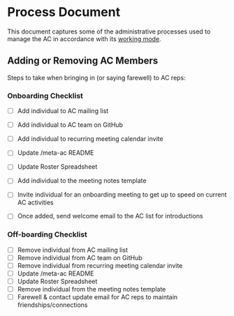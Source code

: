 # Process Document

This document captures some of the administrative processes used to manage the AC in accordance with its [working mode](./WORKING_MODE.md).

## Adding or Removing AC Members

Steps to take when bringing in (or saying farewell) to AC reps:

### Onboarding Checklist

- [ ] Add individual to AC mailing list
- [ ] Add individual to AC team on GitHub
- [ ] Add individual to recurring meeting calendar invite
- [ ] Update /meta-ac README
- [ ] Update Roster Spreadsheet
- [ ] Add individual to the meeting notes template
- [ ] Invite individual for an onboarding meeting to get up to speed on current AC activities
- [ ] Once added, send welcome email to the AC list for introductions


### Off-boarding Checklist
- [ ] Remove individual from AC mailing list
- [ ] Remove individual from AC team on GitHub
- [ ] Remove individual from recurring meeting calendar invite
- [ ] Update /meta-ac README
- [ ] Update Roster Spreadsheet
- [ ] Remove individual from the meeting notes template
- [ ] Farewell & contact update email for AC reps to maintain friendships/connections
